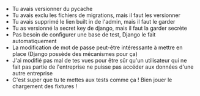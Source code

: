 - Tu avais versionner du pycache
- Tu avais exclu les fichiers de migrations, mais il faut les versionner
- Tu avais supprimé le lien built in de l'admin, mais il faut le garder
- Tu as versionné la secret key de django, mais il faut la garder secrète
- Pas besoin de configurer une base de test, Django le fait automatiquement
- La modification de mot de passe peut-être intéressante à mettre en place (Django possède des mécanismes pour ça)
- J'ai modifié pas mal de tes vues pour être sûr qu'un utilisateur qui ne fait pas partie de l'entreprise ne puisse pas accéder aux données d'une autre entreprise
- C'est super que tu te mettes aux tests comme ça ! Bien jouer le chargement des fixtures !